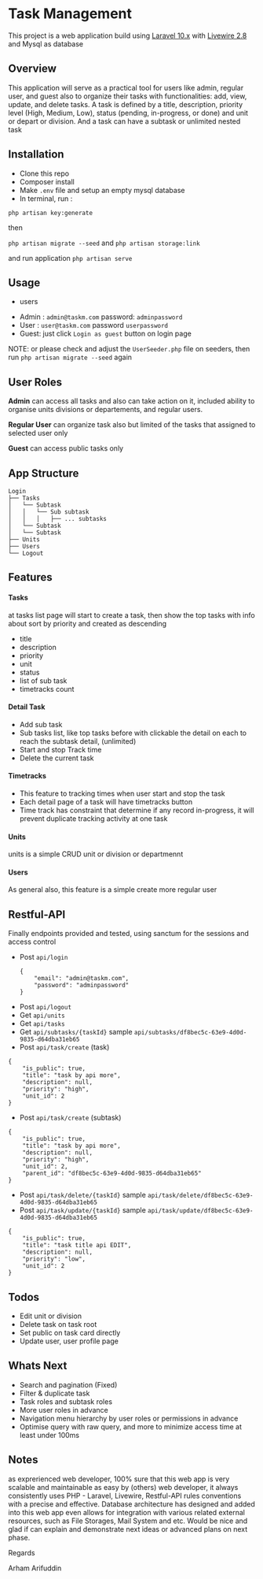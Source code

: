 # Task Management
This project is a web application build using [Laravel 10.x](https://laravel.com/docs/10.x) with [Livewire 2.8](https://laravel-livewire.com/docs/2.x/quickstart) and Mysql as database

## Overview
This application will serve as a practical tool for users like admin, regular user, and guest also to organize their tasks with functionalities: add, view, update, and delete tasks. A task is defined by a title, description, priority level (High, Medium, Low), status (pending, in-progress, or done) and unit or depart or division. And a task can have a subtask or unlimited nested task
 
## Installation
* Clone this repo
* Composer install
* Make `.env` file and setup an empty mysql database
* In terminal, run :

`php artisan key:generate`

then

`php artisan migrate --seed` and `php artisan storage:link`

and run application
`php artisan serve`
 
 ## Usage
 * users
 - Admin : `admin@taskm.com` password: `adminpassword`
 - User : `user@taskm.com` password `userpassword`
- Guest: just click `Login as guest` button on login page

NOTE: or please check and adjust the `UserSeeder.php` file on seeders, then run `php artisan migrate --seed` again

## User Roles
<b>Admin</b> can access all tasks and also can take action on it, included ability to organise units divisions or departements, and regular users.

<b>Regular User</b> can organize task also but limited of the tasks that assigned to selected user only

<b>Guest</b> can access public tasks only

## App Structure
```
Login
├── Tasks
│   └── Subtask
│   │   └── Sub subtask
│   │   │   ├── ... subtasks
│   └── Subtask
│   └── Subtask
├── Units
├── Users
└── Logout
```

## Features
#### Tasks
at tasks list page will start to create a task, then show the top tasks with info about sort by priority and created as descending
* title
* description
* priority
* unit
* status
* list of sub task
* timetracks count
#### Detail Task
 - Add sub task 
 - Sub tasks list, like top tasks before with clickable the detail on each to reach the subtask detail, (unlimited)
 - Start and stop Track time
 - Delete the current task


#### Timetracks
* This feature to tracking times when user start and stop the task
* Each detail page of a task will have timetracks button
* Time track has constraint that determine if any record in-progress, it will prevent duplicate tracking activity at one task
#### Units
 units is a simple CRUD unit or division or departmennt
#### Users 
As general also, this feature is a simple create more regular user

## Restful-API
Finally endpoints provided and tested, using sanctum for the sessions and access control
- Post `api/login`
    ```
    {
    	"email": "admin@taskm.com",
	    "password": "adminpassword"
    }
    ```
- Post `api/logout`
- Get `api/units`
- Get `api/tasks`
- Get `api/subtasks/{taskId}`
sample `api/subtasks/df8bec5c-63e9-4d0d-9835-d64dba31eb65`
- Post `api/task/create` (task)
```
{
	"is_public": true,
	"title": "task by api more",
	"description": null,
	"priority": "high",
	"unit_id": 2
}
```
- Post `api/task/create` (subtask)
```
{
	"is_public": true,
	"title": "task by api more",
	"description": null,
	"priority": "high",
	"unit_id": 2,
    "parent_id": "df8bec5c-63e9-4d0d-9835-d64dba31eb65"
}
```
- Post `api/task/delete/{taskId}`
sample `api/task/delete/df8bec5c-63e9-4d0d-9835-d64dba31eb65`
- Post `api/task/update/{taskId}`
sample `api/task/update/df8bec5c-63e9-4d0d-9835-d64dba31eb65`
```
{
	"is_public": true,
	"title": "task title api EDIT",
	"description": null,
	"priority": "low",
	"unit_id": 2
}
```

## Todos
- Edit unit or division
- Delete task on task root
- Set public on task card directly
- Update user, user profile page

## Whats Next
- Search and pagination (Fixed)
- Filter & duplicate task
- Task roles and subtask roles
- More user roles in advance
- Navigation menu hierarchy by user roles or permissions in advance
- Optimise query with raw query, and more to minimize access time at least under 100ms

## Notes
as exprerienced web developer, 100% sure that this web app is very scalable and maintainable as easy by (others) web developer, it always consistently uses PHP - Laravel, Livewire, Restful-API rules conventions with a precise and effective. Database architecture has designed and added into this web app even allows for integration with various related external resources, such as File Storages, Mail System and etc. Would be nice and glad if can explain and demonstrate next ideas or  advanced plans on next phase.

Regards

Arham Arifuddin




